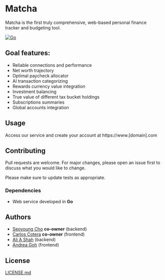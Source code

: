 # Matcha

Matcha is the first truly comprehensive, web-based personal finance tracker and budgeting tool.

[![Go](https://github.com/CarlosACJ55/matcha/actions/workflows/go.yml/badge.svg)](
https://github.com/CarlosACJ55/matcha/actions/workflows/go.yml)

## Goal features:

* Reliable connections and performance
* Net worth trajectory
* Optimal paycheck allocator
* AI transaction categorizing
* Rewards currency value integration
* Investment balancing
* True value of different tax bucket holdings
* Subscriptions summaries
* Global accounts integration

## Usage

Access our service and create your account at https://www.[domain].com

## Contributing

Pull requests are welcome. For major changes, please open an issue first
to discuss what you would like to change.

Please make sure to update tests as appropriate.

### Dependencies

* Web service developed in **Go**

## Authors

* [Seoyoung Cho](https://github.com/seoyoungcho213) **co-owner** (backend)
* [Carlos Cotera](https://github.com/carlosacj55) **co-owner** (frontend)
* [Ali A Shah](https://github.com/alishah634) (backend)
* [Andrea Goh](https://github.com/andreag0101) (frontend)

## License

[LICENSE.md](LICENSE.md)
